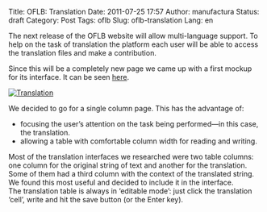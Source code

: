 Title: OFLB: Translation
Date: 2011-07-25 17:57
Author: manufactura
Status: draft
Category: Post
Tags: oflb
Slug: oflb-translation
Lang: en

The next release of the OFLB website will allow multi-language
support. To help on the task of translation the platform each user will
be able to access the translation files and make a contribution.

Since this will be a completely new page we came up with a first mockup
for its interface. It can be seen
[here](http://manufacturaindependente.com/oflb/20110725-translation/).

[![Translation](http://media.manufacturaindependente.org/translation-300x171.png "translation")](http://manufacturaindependente.com/oflb/20110725-translation/)

We decided to go for a single column page. This has the advantage of:

-   focusing the user’s attention on the task being performed—in this
    case, the translation.
-   allowing a table with comfortable column width for reading and
    writing.

Most of the translation interfaces we researched were two table columns:
one column for the original string of text and another for the
translation. Some of them had a third column with the context of the
translated string. We found this most useful and decided to include it
in the interface.  
The translation table is always in ‘editable mode’: just click the
translation ‘cell’, write and hit the save button (or the Enter
key).

